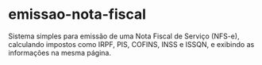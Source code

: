 # emissao-nota-fiscal
Sistema simples para emissão de uma Nota Fiscal de Serviço (NFS-e), calculando impostos como IRPF, PIS, COFINS, INSS e ISSQN, e exibindo as informações na mesma página.
